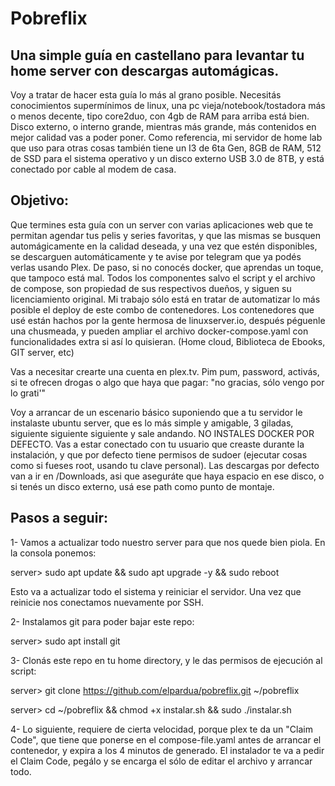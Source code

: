 # Pobreflix
## Una simple guía en castellano para levantar tu home server con descargas automágicas.

Voy a tratar de hacer esta guía lo más al grano posible. Necesitás conocimientos supermínimos de linux, una pc vieja/notebook/tostadora más o menos decente, tipo core2duo, con 4gb de RAM para arriba está bien. Disco externo, o interno grande, mientras más grande, más contenidos en mejor calidad vas a poder poner. Como referencia, mi servidor de home lab que uso para otras cosas también tiene un I3 de 6ta Gen, 8GB de RAM, 512 de SSD para el sistema operativo y un disco externo USB 3.0 de 8TB, y está conectado por cable al modem de casa.

## Objetivo:
Que termines esta guía con un server con varias aplicaciones web que te permitan agendar tus pelis y series favoritas, y que las mismas se busquen automágicamente en la calidad deseada, y una vez que estén disponibles, se descarguen automáticamente y te avise por telegram que ya podés verlas usando Plex. De paso, si no conocés docker, que aprendas un toque, que tampoco está mal. Todos los componentes salvo el script y el archivo de compose, son propiedad de sus respectivos dueños, y siguen su licenciamiento original. Mi trabajo sólo está en tratar de automatizar lo más posible el deploy de este combo de contenedores. Los contenedores que usé están hachos por la gente hermosa de linuxserver.io, después péguenle una chusmeada, y pueden ampliar el archivo docker-compose.yaml con funcionalidades extra si así lo quisieran. (Home cloud, Biblioteca de Ebooks, GIT server, etc)

Vas a necesitar crearte una cuenta en plex.tv. Pim pum, password, activás, si te ofrecen drogas o algo que haya que pagar: "no gracias, sólo vengo por lo grati'"

Voy a arrancar de un escenario básico suponiendo que a tu servidor le instalaste ubuntu server, que es lo más simple y amigable, 3 giladas, siguiente siguiente siguiente y sale andando. NO INSTALES DOCKER POR DEFECTO. Vas a estar conectado con tu usuario que creaste durante la instalación, y que por defecto tiene permisos de sudoer (ejecutar cosas como si fueses root, usando tu clave personal). Las descargas por defecto van a ir en /Downloads, asi que aseguráte que haya espacio en ese disco, o si tenés un disco externo, usá ese path como punto de montaje.

## Pasos a seguir:

1- Vamos a actualizar todo nuestro server para que nos quede bien piola. En la consola ponemos:

server> sudo apt update && sudo apt upgrade -y && sudo reboot

Esto va a actualizar todo el sistema y reiniciar el servidor. Una vez que reinicie nos conectamos nuevamente por SSH.

2- Instalamos git para poder bajar este repo:

server> sudo apt install git

3- Clonás este repo en tu home directory, y le das permisos de ejecución al script:

server> git clone https://github.com/elpardua/pobreflix.git ~/pobreflix

server> cd ~/pobreflix && chmod +x instalar.sh && sudo ./instalar.sh

4- Lo siguiente, requiere de cierta velocidad, porque plex te da un "Claim Code", que tiene que ponerse en el compose-file.yaml antes de arrancar el contenedor, y expira a los 4 minutos de generado. El instalador te va a pedir el Claim Code, pegálo y se encarga el sólo de editar el archivo y arrancar todo.









